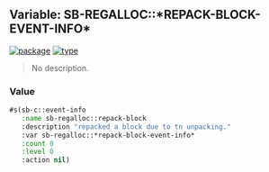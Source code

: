 ## Variable: SB-REGALLOC::\*REPACK-BLOCK-EVENT-INFO\*
[![package](https://img.shields.io/badge/Package-SB--REGALLOC-5f9ea0.svg?style=social&colorA=999999)](../) [![type](https://img.shields.io/badge/Type-Variable-5f9ea0.svg?style=social&colorA=999999)](../#variable) 

> No description.

### Value
```cl
#s(sb-c::event-info
   :name sb-regalloc::repack-block
   :description "repacked a block due to tn unpacking."
   :var sb-regalloc::*repack-block-event-info*
   :count 0
   :level 0
   :action nil)
```
